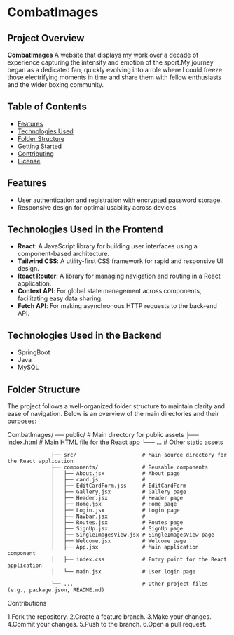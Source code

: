    # CombatImages
 
## Project Overview
 
**CombatImages** A website that displays my work over a decade of experience capturing the intensity and emotion of the sport.My journey began as a dedicated fan, quickly evolving into a role where I could freeze those electrifying moments in time and share them with fellow enthusiasts and the wider boxing community.
 
## Table of Contents
 
- [Features](#features)
- [Technologies Used](#technologies-used)
- [Folder Structure](#folder-structure)
- [Getting Started](#getting-started)
- [Contributing](#contributing)
- [License](#license)
 
## Features
 
- User authentication and registration with encrypted password storage.
- Responsive design for optimal usability across devices.
 
## Technologies Used in the Frontend
 
- **React**: A JavaScript library for building user interfaces using a component-based architecture.
- **Tailwind CSS**: A utility-first CSS framework for rapid and responsive UI design.
- **React Router**: A library for managing navigation and routing in a React application.
- **Context API**: For global state management across components, facilitating easy data sharing.
- **Fetch API**: For making asynchronous HTTP requests to the back-end API.
 


## Technologies Used in the Backend

- SpringBoot
- Java
- MySQL


 
## Folder Structure
 
The project follows a well-organized folder structure to maintain clarity and ease of navigation. Below is an overview of the main directories and their purposes:
 
CombatImages/      ── public/                 # Main directory for public assets
                  ├── index.html              # Main HTML file for the React app
                  └── ...                     # Other static assets
                 
                  ├── src/                     # Main source directory for the React application
                  ├── components/              # Reusable components 
                  │   ├── About.jsx            # About page
                  │   ├── card.js              # 
                  │   ├── EditCardForm.jss     # EditCardForm
                  │   ├── Gallery.jsx          # Gallery page
                  │   ├── Header.jsx           # Header page
                  │   ├── Home.jsx             # Home page
                  │   ├── Login.jsx            # Login page
                  │   ├── Navbar.jsx           #  
                  │   ├── Routes.jsx           # Routes page
                  │   ├── SignUp.jsx           # SignUp page
                  │   ├── SingleImagesView.jsx # SingleImagesView page
                  │   ├── Welcome.jsx          # Welcome page
                  │   ├── App.jsx              # Main application component
                  │   ├── index.css            # Entry point for the React application
                  │   └── main.jsx             # User login page
                  
                  └── ...                      # Other project files (e.g., package.json, README.md)
 

Contributions
 
1.Fork the repository.
2.Create a feature branch.
3.Make your changes.
4.Commit your changes.
5.Push to the branch.
6.Open a pull request.
 
 

